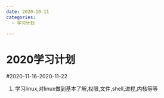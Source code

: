 ```yaml
---
date: 2020-10-11
categories:
  - 学习计划

---
```


# 2020学习计划

#2020-11-16-2020-11-22
1. 学习linux,对linux做到基本了解,权限,文件,shell,进程,内核等等